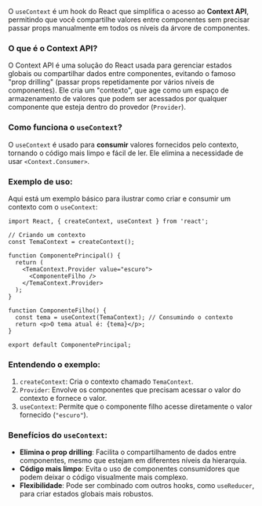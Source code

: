 O `useContext` é um hook do React que simplifica o acesso ao **Context API**, permitindo que você compartilhe valores entre componentes sem precisar passar props manualmente em todos os níveis da árvore de componentes.

### O que é o Context API?

O Context API é uma solução do React usada para gerenciar estados globais ou compartilhar dados entre componentes, evitando o famoso "prop drilling" (passar props repetidamente por vários níveis de componentes). Ele cria um "contexto", que age como um espaço de armazenamento de valores que podem ser acessados por qualquer componente que esteja dentro do provedor (`Provider`).

### Como funciona o `useContext`?

O `useContext` é usado para **consumir** valores fornecidos pelo contexto, tornando o código mais limpo e fácil de ler. Ele elimina a necessidade de usar `<Context.Consumer>`.

### Exemplo de uso:

Aqui está um exemplo básico para ilustrar como criar e consumir um contexto com o `useContext`:

```
import React, { createContext, useContext } from 'react';

// Criando um contexto
const TemaContext = createContext();

function ComponentePrincipal() {
  return (
    <TemaContext.Provider value="escuro">
      <ComponenteFilho />
    </TemaContext.Provider>
  );
}

function ComponenteFilho() {
  const tema = useContext(TemaContext); // Consumindo o contexto
  return <p>O tema atual é: {tema}</p>;
}

export default ComponentePrincipal;
```

### Entendendo o exemplo:

1. `createContext`: Cria o contexto chamado `TemaContext`.
2. `Provider`: Envolve os componentes que precisam acessar o valor do contexto e fornece o valor.
3. `useContext`: Permite que o componente filho acesse diretamente o valor fornecido (`"escuro"`).

### Benefícios do `useContext`:

- **Elimina o prop drilling**: Facilita o compartilhamento de dados entre componentes, mesmo que estejam em diferentes níveis da hierarquia.
- **Código mais limpo**: Evita o uso de componentes consumidores que podem deixar o código visualmente mais complexo.
- **Flexibilidade**: Pode ser combinado com outros hooks, como `useReducer`, para criar estados globais mais robustos.

